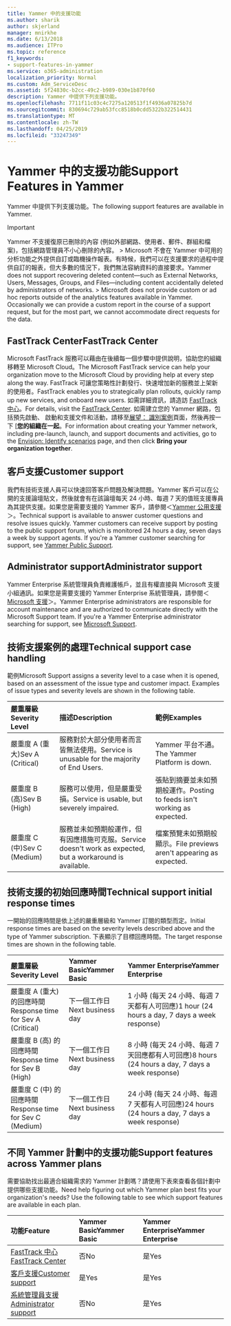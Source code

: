 ```yaml
---
title: Yammer 中的支援功能
ms.author: sharik
author: skjerland
manager: mnirkhe
ms.date: 6/13/2018
ms.audience: ITPro
ms.topic: reference
f1_keywords:
- support-features-in-yammer
ms.service: o365-administration
localization_priority: Normal
ms.custom: Adm_ServiceDesc
ms.assetid: 5f24830c-b2cc-49c2-b989-030e1b870f60
description: Yammer 中提供下列支援功能。
ms.openlocfilehash: 7711f11c03c4c7275a120513f1f4936a07825b7d
ms.sourcegitcommit: 830694c729ab53fcc8518b0cdd5322b322514431
ms.translationtype: MT
ms.contentlocale: zh-TW
ms.lasthandoff: 04/25/2019
ms.locfileid: "33247349"
---
```

# <a name="support-features-in-yammer"></a><span data-ttu-id="beb9b-103">Yammer 中的支援功能</span><span class="sxs-lookup"><span data-stu-id="beb9b-103">Support Features in Yammer</span></span>

<span data-ttu-id="beb9b-104">Yammer 中提供下列支援功能。</span><span class="sxs-lookup"><span data-stu-id="beb9b-104">The following support features are available in Yammer.</span></span>
  
> [!IMPORTANT]
> <span data-ttu-id="beb9b-p101">Yammer 不支援復原已刪除的內容 (例如外部網路、使用者、郵件、群組和檔案)，包括網路管理員不小心刪除的內容。 > Microsoft 不會在 Yammer 中可用的分析功能之外提供自訂或臨機操作報表。有時候，我們可以在支援要求的過程中提供自訂的報表，但大多數的情況下，我們無法容納資料的直接要求。</span><span class="sxs-lookup"><span data-stu-id="beb9b-p101">Yammer does not support recovering deleted content—such as External Networks, Users, Messages, Groups, and Files—including content accidentally deleted by administrators of networks. > Microsoft does not provide custom or ad hoc reports outside of the analytics features available in Yammer. Occasionally we can provide a custom report in the course of a support request, but for the most part, we cannot accommodate direct requests for the data.</span></span> 
  
## <a name="fasttrack-center"></a><span data-ttu-id="beb9b-108">FastTrack Center</span><span class="sxs-lookup"><span data-stu-id="beb9b-108">FastTrack Center</span></span>
<span data-ttu-id="beb9b-109"><a name="bkmk_FastTrackCenter"> </a></span><span class="sxs-lookup"><span data-stu-id="beb9b-109"></span></span>

<span data-ttu-id="beb9b-110">Microsoft FastTrack 服務可以藉由在後續每一個步驟中提供說明，協助您的組織移轉至 Microsoft Cloud。</span><span class="sxs-lookup"><span data-stu-id="beb9b-110">The Microsoft FastTrack service can help your organization move to the Microsoft Cloud by providing help at every step along the way.</span></span> <span data-ttu-id="beb9b-111">FastTrack 可讓您策略性計劃發行、快速增加新的服務並上架新的使用者。</span><span class="sxs-lookup"><span data-stu-id="beb9b-111">FastTrack enables you to strategically plan rollouts, quickly ramp up new services, and onboard new users.</span></span> <span data-ttu-id="beb9b-112">如需詳細資訊，請造訪 [FastTrack 中心](https://go.microsoft.com/fwlink/?LinkID=518597&amp;clcid=0x409)。</span><span class="sxs-lookup"><span data-stu-id="beb9b-112">For details, visit the [FastTrack Center](https://go.microsoft.com/fwlink/?LinkID=518597&amp;clcid=0x409).</span></span> <span data-ttu-id="beb9b-113">如需建立您的 Yammer 網路，包括預先啟動、 啟動和支援文件和活動，請移至[展望： 識別案例](https://fasttrack.microsoft.com/office/envision/identify-scenarios)頁面，然後再按一下 [**您的組織在一起**。</span><span class="sxs-lookup"><span data-stu-id="beb9b-113">For information about creating your Yammer network, including pre-launch, launch, and support documents and activities, go to the [Envision: Identify scenarios](https://fasttrack.microsoft.com/office/envision/identify-scenarios) page, and then click **Bring your organization together**.</span></span>
  
## <a name="customer-support"></a><span data-ttu-id="beb9b-114">客戶支援</span><span class="sxs-lookup"><span data-stu-id="beb9b-114">Customer support</span></span>
<span data-ttu-id="beb9b-115"><a name="BKMK_Customersupport"> </a></span><span class="sxs-lookup"><span data-stu-id="beb9b-115"></span></span>

<span data-ttu-id="beb9b-p103">我們有技術支援人員可以快速回答客戶問題及解決問題。Yammer 客戶可以在公開的支援論壇貼文，然後就會有在該論壇每天 24 小時、每週 7 天的值班支援專員為其提供支援。如果您是需要支援的 Yammer 客戶，請參閱＜[Yammer 公用支援](https://go.microsoft.com/fwlink/p/?LinkId=330921)＞。</span><span class="sxs-lookup"><span data-stu-id="beb9b-p103">Technical support is available to answer customer questions and resolve issues quickly. Yammer customers can receive support by posting to the public support forum, which is monitored 24 hours a day, seven days a week by support agents. If you're a Yammer customer searching for support, see [Yammer Public Support](https://go.microsoft.com/fwlink/p/?LinkId=330921).</span></span>
  
## <a name="administrator-support"></a><span data-ttu-id="beb9b-119">Administrator support</span><span class="sxs-lookup"><span data-stu-id="beb9b-119">Administrator support</span></span>
<span data-ttu-id="beb9b-120"><a name="BKMK_Administratorsupport"> </a></span><span class="sxs-lookup"><span data-stu-id="beb9b-120"></span></span>

<span data-ttu-id="beb9b-p104">Yammer Enterprise 系統管理員負責維護帳戶，並且有權直接與 Microsoft 支援小組通訊。如果您是需要支援的 Yammer Enterprise 系統管理員，請參閱＜[Microsoft 支援](https://go.microsoft.com/fwlink/p/?LinkId=330922)＞。</span><span class="sxs-lookup"><span data-stu-id="beb9b-p104">Yammer Enterprise administrators are responsible for account maintenance and are authorized to communicate directly with the Microsoft Support team. If you're a Yammer Enterprise administrator searching for support, see [Microsoft Support](https://go.microsoft.com/fwlink/p/?LinkId=330922).</span></span>
  
## <a name="technical-support-case-handling"></a><span data-ttu-id="beb9b-123">技術支援案例的處理</span><span class="sxs-lookup"><span data-stu-id="beb9b-123">Technical support case handling</span></span>
<span data-ttu-id="beb9b-124"><a name="BKMK_Administratorsupport"> </a></span><span class="sxs-lookup"><span data-stu-id="beb9b-124"></span></span>

<span data-ttu-id="beb9b-p105">範例</span><span class="sxs-lookup"><span data-stu-id="beb9b-p105">Microsoft Support assigns a severity level to a case when it is opened, based on an assessment of the issue type and customer impact. Examples of issue types and severity levels are shown in the following table.</span></span> 
  
|<span data-ttu-id="beb9b-127">**嚴重層級**</span><span class="sxs-lookup"><span data-stu-id="beb9b-127">**Severity Level**</span></span>|<span data-ttu-id="beb9b-128">**描述**</span><span class="sxs-lookup"><span data-stu-id="beb9b-128">**Description**</span></span>|<span data-ttu-id="beb9b-129">**範例**</span><span class="sxs-lookup"><span data-stu-id="beb9b-129">**Examples**</span></span>|
|:-----|:-----|:-----|
|<span data-ttu-id="beb9b-130">嚴重度 A (重大)</span><span class="sxs-lookup"><span data-stu-id="beb9b-130">Sev A (Critical)</span></span>  <br/> |<span data-ttu-id="beb9b-131">服務對於大部分使用者而言皆無法使用。</span><span class="sxs-lookup"><span data-stu-id="beb9b-131">Service is unusable for the majority of End Users.</span></span>  <br/> |<span data-ttu-id="beb9b-132">Yammer 平台不通。</span><span class="sxs-lookup"><span data-stu-id="beb9b-132">The Yammer Platform is down.</span></span>  <br/> |
|<span data-ttu-id="beb9b-133">嚴重度 B (高)</span><span class="sxs-lookup"><span data-stu-id="beb9b-133">Sev B (High)</span></span>  <br/> |<span data-ttu-id="beb9b-134">服務可以使用，但是嚴重受損。</span><span class="sxs-lookup"><span data-stu-id="beb9b-134">Service is usable, but severely impaired.</span></span>  <br/> |<span data-ttu-id="beb9b-135">張貼到摘要並未如預期般運作。</span><span class="sxs-lookup"><span data-stu-id="beb9b-135">Posting to feeds isn't working as expected.</span></span>  <br/> |
|<span data-ttu-id="beb9b-136">嚴重度 C (中)</span><span class="sxs-lookup"><span data-stu-id="beb9b-136">Sev C (Medium)</span></span>  <br/> |<span data-ttu-id="beb9b-137">服務並未如預期般運作，但有因應措施可克服。</span><span class="sxs-lookup"><span data-stu-id="beb9b-137">Service doesn't work as expected, but a workaround is available.</span></span>  <br/> |<span data-ttu-id="beb9b-138">檔案預覽未如預期般顯示。</span><span class="sxs-lookup"><span data-stu-id="beb9b-138">File previews aren't appearing as expected.</span></span>  <br/> |
   
## <a name="technical-support-initial-response-times"></a><span data-ttu-id="beb9b-139">技術支援的初始回應時間</span><span class="sxs-lookup"><span data-stu-id="beb9b-139">Technical support initial response times</span></span>
<span data-ttu-id="beb9b-140"><a name="BKMK_Administratorsupport"> </a></span><span class="sxs-lookup"><span data-stu-id="beb9b-140"></span></span>

<span data-ttu-id="beb9b-141">一開始的回應時間是依上述的嚴重層級和 Yammer 訂閱的類型而定。</span><span class="sxs-lookup"><span data-stu-id="beb9b-141">Initial response times are based on the severity levels described above and the type of Yammer subscription.</span></span> <span data-ttu-id="beb9b-142">下表顯示了目標回應時間。</span><span class="sxs-lookup"><span data-stu-id="beb9b-142">The target response times are shown in the following table.</span></span>
  
|<span data-ttu-id="beb9b-143">**嚴重層級**</span><span class="sxs-lookup"><span data-stu-id="beb9b-143">**Severity Level**</span></span>|<span data-ttu-id="beb9b-144">**Yammer Basic**</span><span class="sxs-lookup"><span data-stu-id="beb9b-144">**Yammer Basic**</span></span>|<span data-ttu-id="beb9b-145">**Yammer Enterprise**</span><span class="sxs-lookup"><span data-stu-id="beb9b-145">**Yammer Enterprise**</span></span>|
|:-----|:-----|:-----|
|<span data-ttu-id="beb9b-146">嚴重度 A (重大) 的回應時間</span><span class="sxs-lookup"><span data-stu-id="beb9b-146">Response time for Sev A (Critical)</span></span>  <br/> |<span data-ttu-id="beb9b-147">下一個工作日</span><span class="sxs-lookup"><span data-stu-id="beb9b-147">Next business day</span></span>  <br/> |<span data-ttu-id="beb9b-148">1 小時 (每天 24 小時、每週 7 天都有人可回應)</span><span class="sxs-lookup"><span data-stu-id="beb9b-148">1 hour (24 hours a day, 7 days a week response)</span></span>  <br/> |
|<span data-ttu-id="beb9b-149">嚴重度 B (高) 的回應時間</span><span class="sxs-lookup"><span data-stu-id="beb9b-149">Response time for Sev B (High)</span></span>  <br/> |<span data-ttu-id="beb9b-150">下一個工作日</span><span class="sxs-lookup"><span data-stu-id="beb9b-150">Next business day</span></span>  <br/> |<span data-ttu-id="beb9b-151">8 小時 (每天 24 小時、每週 7 天回應都有人可回應)</span><span class="sxs-lookup"><span data-stu-id="beb9b-151">8 hours (24 hours a day, 7 days a week response)</span></span>  <br/> |
|<span data-ttu-id="beb9b-152">嚴重度 C (中) 的回應時間</span><span class="sxs-lookup"><span data-stu-id="beb9b-152">Response time for Sev C (Medium)</span></span>  <br/> |<span data-ttu-id="beb9b-153">下一個工作日</span><span class="sxs-lookup"><span data-stu-id="beb9b-153">Next business day</span></span>  <br/> |<span data-ttu-id="beb9b-154">24 小時 (每天 24 小時、每週 7 天都有人可回應)</span><span class="sxs-lookup"><span data-stu-id="beb9b-154">24 hours (24 hours a day, 7 days a week response)</span></span>  <br/> |
   
## <a name="support-features-across-yammer-plans"></a><span data-ttu-id="beb9b-155">不同 Yammer 計劃中的支援功能</span><span class="sxs-lookup"><span data-stu-id="beb9b-155">Support features across Yammer plans</span></span>
<span data-ttu-id="beb9b-156"><a name="BKMK_Administratorsupport"> </a></span><span class="sxs-lookup"><span data-stu-id="beb9b-156"></span></span>

<span data-ttu-id="beb9b-p107">需要協助找出最適合組織需求的 Yammer 計劃嗎？請使用下表來查看各個計劃中提供哪些支援功能。</span><span class="sxs-lookup"><span data-stu-id="beb9b-p107">Need help figuring out which Yammer plan best fits your organization's needs? Use the following table to see which support features are available in each plan.</span></span>
  
|<span data-ttu-id="beb9b-159">**功能**</span><span class="sxs-lookup"><span data-stu-id="beb9b-159">**Feature**</span></span>|<span data-ttu-id="beb9b-160">**Yammer Basic**</span><span class="sxs-lookup"><span data-stu-id="beb9b-160">**Yammer Basic**</span></span>|<span data-ttu-id="beb9b-161">**Yammer Enterprise**</span><span class="sxs-lookup"><span data-stu-id="beb9b-161">**Yammer Enterprise**</span></span>|
|:-----|:-----|:-----|
|[<span data-ttu-id="beb9b-162">FastTrack 中心</span><span class="sxs-lookup"><span data-stu-id="beb9b-162">FastTrack Center</span></span>](https://go.microsoft.com/fwlink/?LinkID=518597&amp;clcid=0x409) <br/> |<span data-ttu-id="beb9b-163">否</span><span class="sxs-lookup"><span data-stu-id="beb9b-163">No</span></span>  <br/> |<span data-ttu-id="beb9b-164">是</span><span class="sxs-lookup"><span data-stu-id="beb9b-164">Yes</span></span>  <br/> |
|[<span data-ttu-id="beb9b-165">客戶支援</span><span class="sxs-lookup"><span data-stu-id="beb9b-165">Customer support</span></span>](support-features-in-yammer.md#customer-support) <br/> |<span data-ttu-id="beb9b-166">是</span><span class="sxs-lookup"><span data-stu-id="beb9b-166">Yes</span></span>  <br/> |<span data-ttu-id="beb9b-167">是</span><span class="sxs-lookup"><span data-stu-id="beb9b-167">Yes</span></span>  <br/> |
|[<span data-ttu-id="beb9b-168">系統管理員支援</span><span class="sxs-lookup"><span data-stu-id="beb9b-168">Administrator support</span></span>](support-features-in-yammer.md#administrator-support) <br/> |<span data-ttu-id="beb9b-169">否</span><span class="sxs-lookup"><span data-stu-id="beb9b-169">No</span></span>  <br/> |<span data-ttu-id="beb9b-170">是</span><span class="sxs-lookup"><span data-stu-id="beb9b-170">Yes</span></span>  <br/> |
   

